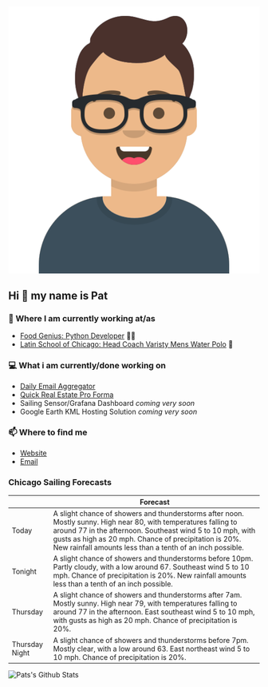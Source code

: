 [![Social banner for p-j-falconer](https://raw.githubusercontent.com/P-J-FALCONER/P-J-FALCONER/master/assets/avataaars.svg)](https://patfalconer.com/)
## Hi :wave: my name is Pat

### 💼 Where I am currently working at/as
- [Food Genius: Python Developer](https://getfoodgenius.com/) 🍔🐍
- [Latin School of Chicago: Head Coach Varisty Mens Water Polo](https://www.latinschool.org/) 🤽


### 💻 What i am currently/done working on
 - [Daily Email Aggregator](https://github.com/P-J-FALCONER/dott_daily_mail)
 - [Quick Real Estate Pro Forma](https://github.com/P-J-FALCONER/henry)
 - Sailing Sensor/Grafana Dashboard *coming very soon*
 - Google Earth KML Hosting Solution *coming very soon*

### 📫 Where to find me
 - [Website](https://patfalconer.com/)
 - [Email](mailto:patrick.j.falconer@gmail.com)


### Chicago Sailing Forecasts
|   | Forecast  |
|---|---|
| Today | A slight chance of showers and thunderstorms after noon. Mostly sunny. High near 80, with temperatures falling to around 77 in the afternoon. Southeast wind 5 to 10 mph, with gusts as high as 20 mph. Chance of precipitation is 20%. New rainfall amounts less than a tenth of an inch possible. |
| Tonight | A slight chance of showers and thunderstorms before 10pm. Partly cloudy, with a low around 67. Southeast wind 5 to 10 mph. Chance of precipitation is 20%. New rainfall amounts less than a tenth of an inch possible. |
| Thursday | A slight chance of showers and thunderstorms after 7am. Mostly sunny. High near 79, with temperatures falling to around 77 in the afternoon. East southeast wind 5 to 10 mph, with gusts as high as 20 mph. Chance of precipitation is 20%. |
| Thursday Night | A slight chance of showers and thunderstorms before 7pm. Mostly clear, with a low around 63. East northeast wind 5 to 10 mph. Chance of precipitation is 20%. |

![Pats's Github Stats](https://github-readme-stats.vercel.app/api?username=p-j-falconer&show_icons=true&theme=radical)
